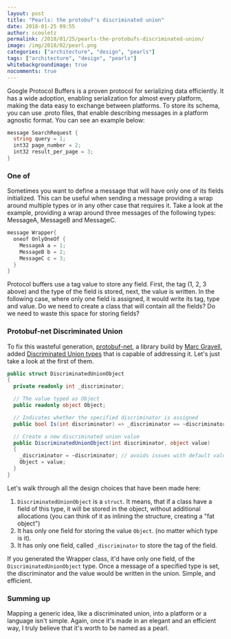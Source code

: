 ```yaml
---
layout: post
title: "Pearls: the protobuf's discriminated union"
date: 2018-01-25 09:55
author: scooletz
permalink: /2018/01/25/pearls-the-protobufs-discriminated-union/
image: /img/2018/02/pearl.png
categories: ["architecture", "design", "pearls"]
tags: ["architecture", "design", "pearls"]
whitebackgroundimage: true
nocomments: true
---
```


Google Protocol Buffers is a proven protocol for serializing data efficiently. It has a wide adoption, enabling serialization for almost every platform, making the data easy to exchange between platforms. To store its schema, you can use .proto files, that enable describing messages in a platform agnostic format. You can see an example below:

```csharp
message SearchRequest {
  string query = 1;
  int32 page_number = 2;
  int32 result_per_page = 3;
}
```

### One of

Sometimes you want to define a message that will have only one of its fields initialized. This can be useful when sending a message providing a wrap around multiple types or in any other case that requires it. Take a look at the example, providing a wrap around three messages of the following types: MessageA, MessageB and MessageC.

```csharp
message Wrapper{
  oneof OnlyOneOf {
    MessageA a = 1;
    MessageB b = 2;
    MessageC c = 3;
  }
}
```

Protocol buffers use a tag value to store any field. First, the tag (1, 2, 3 above) and the type of the field is stored, next, the value is written. In the following case, where only one field is assigned, it would write its tag, type and value. Do we need to create a class that will contain all the fields? Do we need to waste this space for storing fields?

### Protobuf-net Discriminated Union

To fix this wasteful generation, [protobuf-net](https://github.com/mgravell/protobuf-net), a library build by [Marc Gravell](https://twitter.com/marcgravell), added [Discriminated Union types](https://github.com/mgravell/protobuf-net/blob/59b83356149a6df5027631421e2d6e03c8708725/src/protobuf-net/DiscriminatedUnion.cs) that is capable of addressing it. Let's just take a look at the first of them.

```csharp
public struct DiscriminatedUnionObject
{
  private readonly int _discriminator;

  // The value typed as Object
  public readonly object Object;

  // Indicates whether the specified discriminator is assigned
  public bool Is(int discriminator) => _discriminator == ~discriminator;

  // Create a new discriminated union value
  public DiscriminatedUnionObject(int discriminator, object value)
  {
    _discriminator = ~discriminator; // avoids issues with default value / 0
    Object = value;
  }
}
```

Let's walk through all the design choices that have been made here:

1. `DiscriminatedUnionObject` is a `struct`. It means, that if a class have a field of this type, it will be stored in the object, without additional allocations (you can think of it as inlining the structure, creating a "fat object")
1. It has only one field for storing the value `Object`. (no matter which type is it).
1. It has only one field, called `_discriminator` to store the tag of the field.

If you generated the Wrapper class, it'd have only one field, of the `DiscriminatedUnionObject` type. Once a message of a specified type is set, the discriminator and the value would be written in the union. Simple, and efficient.

### Summing up

Mapping a generic idea, like a discriminated union, into a platform or a language isn't simple. Again, once it's made in an elegant and an efficient way, I truly believe that it's worth to be named as a pearl.

